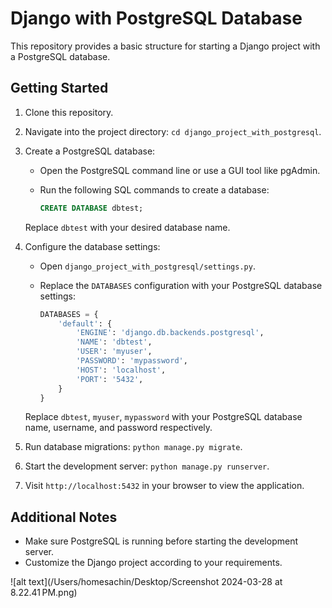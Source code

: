 # Django with PostgreSQL Database

This repository provides a basic structure for starting a Django project with a PostgreSQL database.



## Getting Started
1. Clone this repository.
2. Navigate into the project directory: `cd django_project_with_postgresql`.

3. Create a PostgreSQL database:
   - Open the PostgreSQL command line or use a GUI tool like pgAdmin.
   - Run the following SQL commands to create a database:

     ```sql
     CREATE DATABASE dbtest;
     ```
   Replace `dbtest` with your desired database name.

4. Configure the database settings:
   - Open `django_project_with_postgresql/settings.py`.
   - Replace the `DATABASES` configuration with your PostgreSQL database settings:

     ```python
     DATABASES = {
         'default': {
             'ENGINE': 'django.db.backends.postgresql',
             'NAME': 'dbtest',
             'USER': 'myuser',
             'PASSWORD': 'mypassword',
             'HOST': 'localhost',
             'PORT': '5432',
         }
     }
     ```
   Replace `dbtest`, `myuser`, `mypassword` with your PostgreSQL database name, username, and password respectively.

5. Run database migrations: `python manage.py migrate`.
6. Start the development server: `python manage.py runserver`.
7. Visit `http://localhost:5432` in your browser to view the application.

## Additional Notes
- Make sure PostgreSQL is running before starting the development server.
- Customize the Django project according to your requirements.


![alt text](/Users/homesachin/Desktop/Screenshot 2024-03-28 at 8.22.41 PM.png)
